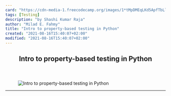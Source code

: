 ```yaml
---
card: "https://cdn-media-1.freecodecamp.org/images/1*tMpDMEqLKd5ApfTbLlPvAQ.jpeg"
tags: [Testing]
description: "by Shashi Kumar Raja"
author: "Milad E. Fahmy"
title: "Intro to property-based testing in Python"
created: "2021-08-16T15:40:07+02:00"
modified: "2021-08-16T15:40:07+02:00"
---
```

<div class="site-wrapper">
<main id="site-main" class="site-main outer">
<div class="inner">
<article class="post-full post tag-testing tag-python tag-programming tag-automation tag-tech ">
<header class="post-full-header">
<h1 class="post-full-title">Intro to property-based testing in Python</h1>
</header>
<figure class="post-full-image">
<picture>
<source media="(max-width: 700px)" sizes="1px" srcset="data:image/gif;base64,R0lGODlhAQABAIAAAAAAAP///yH5BAEAAAAALAAAAAABAAEAAAIBRAA7 1w">
<source media="(min-width: 701px)" sizes="(max-width: 800px) 400px,
(max-width: 1170px) 700px,
1400px" srcset="https://cdn-media-1.freecodecamp.org/images/1*tMpDMEqLKd5ApfTbLlPvAQ.jpeg 300w,
https://cdn-media-1.freecodecamp.org/images/1*tMpDMEqLKd5ApfTbLlPvAQ.jpeg 600w,
https://cdn-media-1.freecodecamp.org/images/1*tMpDMEqLKd5ApfTbLlPvAQ.jpeg 1000w,
https://cdn-media-1.freecodecamp.org/images/1*tMpDMEqLKd5ApfTbLlPvAQ.jpeg 2000w">
<img onerror="this.style.display='none'" src="https://cdn-media-1.freecodecamp.org/images/1*tMpDMEqLKd5ApfTbLlPvAQ.jpeg" alt="Intro to property-based testing in Python">
</picture>
</figure>
<section class="post-full-content">
<div class="post-content medium-migrated-article">
</div>
<hr>
</section>
</article>
</div>
</main>
</div>
<!-- Google Tag Manager (noscript) -->
<!-- End Google Tag Manager (noscript) -->
